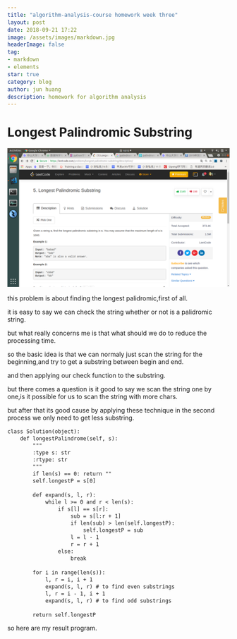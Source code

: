 ```yaml
---
title: "algorithm-analysis-course homework week three"
layout: post
date: 2018-09-21 17:22
image: /assets/images/markdown.jpg
headerImage: false
tag:
- markdown
- elements
star: true
category: blog
author: jun huang
description: homework for algorithm analysis
---
```


# Longest Palindromic Substring

![longest substring](./image/leetcode-week3.png)

this problem is about finding the longest palidromic,first of all.

it is easy to say we can check the string whether or not is a palidromic string.

but what really concerns me is that what should we do to reduce the processing time.

so the basic idea is that we can normaly just scan the string for the beginning,and try to get a substring between begin and end.

and then applying our check function to the substring.

but there comes a question is it good to say we scan the string one by one,is it possible for us to scan the string with more chars.

but after that its good cause by applying these technique in the second process we only need to get less substring.
```
class Solution(object):
    def longestPalindrome(self, s):
        """
        :type s: str
        :rtype: str
        """
        if len(s) == 0: return ""
        self.longestP = s[0]

        def expand(s, l, r):
            while l >= 0 and r < len(s):
                if s[l] == s[r]:
                    sub = s[l:r + 1]
                    if len(sub) > len(self.longestP):
                        self.longestP = sub
                    l = l - 1
                    r = r + 1
                else:
                    break

        for i in range(len(s)):
            l, r = i, i + 1
            expand(s, l, r) # to find even substrings
            l, r = i - 1, i + 1
            expand(s, l, r) # to find odd substrings

        return self.longestP
```

so here are my result program.

